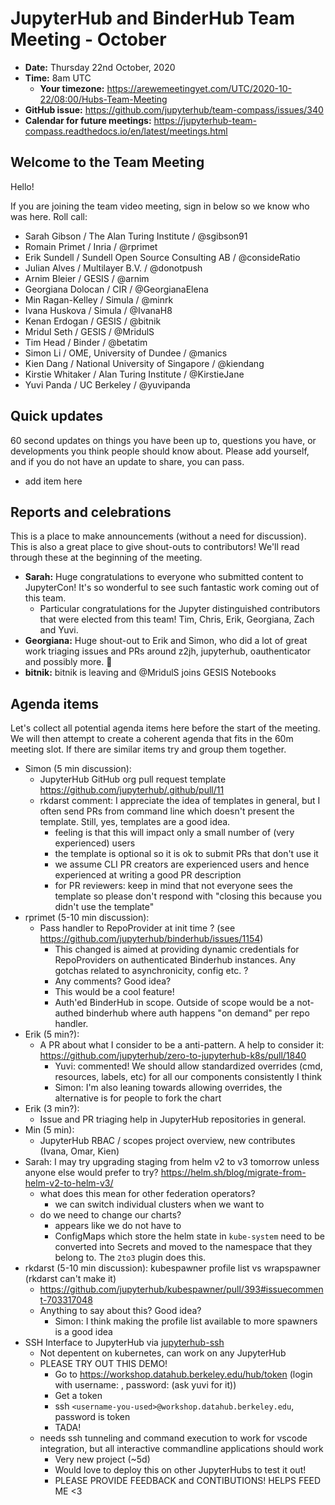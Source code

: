 # JupyterHub and BinderHub Team Meeting - October

- **Date:** Thursday 22nd October, 2020
- **Time:** 8am UTC
  - **Your timezone:** https://arewemeetingyet.com/UTC/2020-10-22/08:00/Hubs-Team-Meeting
- **GitHub issue:** https://github.com/jupyterhub/team-compass/issues/340
- **Calendar for future meetings:** https://jupyterhub-team-compass.readthedocs.io/en/latest/meetings.html

## Welcome to the Team Meeting

Hello!

If you are joining the team video meeting, sign in below so we know who was here. Roll call:

- Sarah Gibson / The Alan Turing Institute / @sgibson91
- Romain Primet / Inria / @rprimet
- Erik Sundell / Sundell Open Source Consulting AB / @consideRatio
- Julian Alves / Multilayer B.V. / @donotpush
- Arnim Bleier / GESIS / @arnim
- Georgiana Dolocan / CIR / @GeorgianaElena
- Min Ragan-Kelley / Simula / @minrk
- Ivana Huskova / Simula / @IvanaH8
- Kenan Erdogan / GESIS / @bitnik
- Mridul Seth / GESIS / @MridulS
- Tim Head / Binder / @betatim
- Simon Li / OME, University of Dundee / @manics
- Kien Dang / National University of Singapore / @kiendang
- Kirstie Whitaker / Alan Turing Institute / @KirstieJane
- Yuvi Panda / UC Berkeley / @yuvipanda

## Quick updates

60 second updates on things you have been up to, questions you have, or developments you think people should know about. Please add yourself, and if you do not have an update to share, you can pass.

- add item here

## Reports and celebrations

This is a place to make announcements (without a need for discussion). This is also a great place to give shout-outs to contributors! We'll read through these at the beginning of the meeting.

- **Sarah:** Huge congratulations to everyone who submitted content to JupyterCon! It's so wonderful to see such fantastic work coming out of this team.
  - Particular congratulations for the Jupyter distinguished contributors that were elected from this team! Tim, Chris, Erik, Georgiana, Zach and Yuvi.
- **Georgiana:** Huge shout-out to Erik and Simon, who did a lot of great work triaging issues and PRs around z2jh, jupyterhub, oauthenticator and possibly more. :tada:
- **bitnik:** bitnik is leaving and @MridulS joins GESIS Notebooks

## Agenda items

Let's collect all potential agenda items here before the start of the meeting. We will then attempt to create a coherent agenda that fits in the 60m meeting slot. If there are similar items try and group them together.

- Simon (5 min discussion):
  - JupyterHub GitHub org pull request template <https://github.com/jupyterhub/.github/pull/11>
  - rkdarst comment: I appreciate the idea of templates in general, but I often send PRs from command line which doesn't present the template.  Still, yes, templates are a good idea.
    - feeling is that this will impact only a small number of (very experienced) users
    - the template is optional so it is ok to submit PRs that don't use it
    - we assume CLI PR creators are experienced users and hence experienced at writing a good PR description
    - for PR reviewers: keep in mind that not everyone sees the template so please don't respond with "closing this because you didn't use the template"
- rprimet (5-10 min discussion):
  - Pass handler to RepoProvider at init time ? (see <https://github.com/jupyterhub/binderhub/issues/1154>)
    - This changed is aimed at providing dynamic credentials for RepoProviders on authenticated Binderhub instances. Any gotchas related to asynchronicity, config etc. ?
    - Any comments? Good idea?
    - This would be a cool feature!
    - Auth'ed BinderHub in scope. Outside of scope would be a not-authed binderhub where auth happens "on demand" per repo handler.
- Erik (5 min?):
  - A PR about what I consider to be a anti-pattern. A help to consider it: <https://github.com/jupyterhub/zero-to-jupyterhub-k8s/pull/1840>
    - Yuvi: commented! We should allow standardized overrides (cmd, resources, labels, etc) for all our components consistently I think
    - Simon: I'm also leaning towards allowing overrides, the alternative is for people to fork the chart
- Erik (3 min?):
  - Issue and PR triaging help in JupyterHub repositories in general.
- Min (5 min):
  - JupyterHub RBAC / scopes project overview, new contributes (Ivana, Omar, Kien)
- Sarah: I may try upgrading staging from helm v2 to v3 tomorrow unless anyone else would prefer to try? <https://helm.sh/blog/migrate-from-helm-v2-to-helm-v3/>
  - what does this mean for other federation operators?
    - we can switch individual clusters when we want to
  - do we need to change our charts?
    - appears like we do not have to
    - ConfigMaps which store the helm state in `kube-system` need to be converted into Secrets and moved to the namespace that they belong to. The `2to3` plugin does this.
- rkdarst (5-10 min discussion): kubespawner profile list vs wrapspawner (rkdarst can't make it)
  - <https://github.com/jupyterhub/kubespawner/pull/393#issuecomment-703317048>
  - Anything to say about this?  Good idea?
    - Simon: I think making the profile list available to more spawners is a good idea
- SSH Interface to JupyterHub via [jupyterhub-ssh](https://github.com/yuvipanda/jupyterhub-ssh)
  - Not depentent on kubernetes, can work on any JupyterHub
  - PLEASE TRY OUT THIS DEMO!
    - Go to <https://workshop.datahub.berkeley.edu/hub/token> (login with username: <anything>, password: (ask yuvi for it))
    - Get a token
    - ssh `<username-you-used>@workshop.datahub.berkeley.edu`, password is token
    - TADA!
  - needs ssh tunneling and command execution to work for vscode integration, but all interactive commandline applications should work
    - Very new project (~5d)
    - Would love to deploy this on other JupyterHubs to test it out!
    - PLEASE PROVIDE FEEDBACK and CONTIBUTIONS! HELPS FEED ME <3
